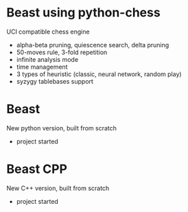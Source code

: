 # Beast using python-chess
UCI compatible chess engine
- alpha-beta pruning, quiescence search, delta pruning
- 50-moves rule, 3-fold repetition
- infinite analysis mode
- time management
- 3 types of heuristic (classic, neural network, random play)
- syzygy tablebases support

# Beast
New python version, built from scratch
- project started

# Beast CPP
New C++ version, built from scratch
- project started
